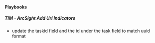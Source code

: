 
#### Playbooks
##### TIM - ArcSight Add Url Indicators
- update the taskid field and the id under the task field to match uuid format
